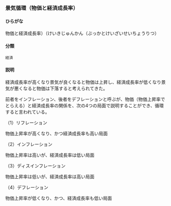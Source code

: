 <div style="display:none;">

## [あ行](securities-terms?id=あ行)
## [か行](securities-terms?id=か行)

</div>

### 景気循環（物価と経済成長率）

#### ひらがな

物価と経済成長率）（けいきじゅんかん（ぶっかとけいざいせいちょうりつ）

#### 分類

`経済`

#### 説明

経済成長率が高くなり景気が良くなると物価は上昇し、経済成長率が低くなり景気が悪くなると物価は下落すると考えられてきた。
 
前者をインフレーション、後者をデフレーションと呼ぶが、物価（物価上昇率でとらえる）と経済成長率の関係を、次の4つの局面で説明することができ、循環すると言われている。
 
（1）リフレーション
物価上昇率が高くなり、かつ経済成長率も高い局面 
（2）インフレーション
物価上昇率は高いが、経済成長率は低い局面 
（3）ディスインフレーション
物価上昇率は低いが、経済成長率は高い局面 
（4）デフレーション
物価上昇率が低くなり、かつ、経済成長率も低い局面

<div style="display:none;">

## [さ行](securities-terms?id=さ行)
## [た行](securities-terms?id=た行)
## [な行](securities-terms?id=な行)
## [は行](securities-terms?id=は行)
## [ま行](securities-terms?id=ま行)
## [や行](securities-terms?id=や行)
## [ら行](securities-terms?id=ら行)
## [わ行](securities-terms?id=わ行)
## [英数字・記号](securities-terms?id=英数字・記号)

</div>

